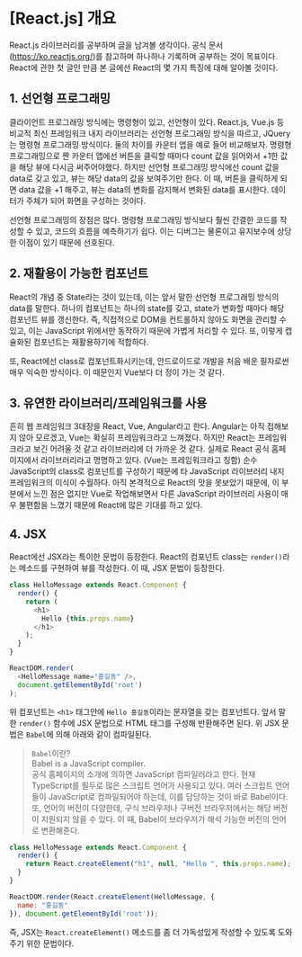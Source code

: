 # [React.js] 개요

React.js 라이브러리를 공부하며 글을 남겨볼 생각이다. 공식 문서(https://ko.reactjs.org/)를 참고하며 하나하나 기록하며 공부하는 것이 목표이다. React에 관한 첫 글인 만큼 본 글에선 React의 몇 가지 특징에 대해 알아볼 것이다.

## 1. 선언형 프로그래밍

클라이언트 프로그래밍 방식에는 명령형이 있고, 선언형이 있다. React.js, Vue.js 등 비교적 최신 프레임워크 내지 라이브러리는 선언형 프로그래밍 방식을 따르고, JQuery 는 명령형 프로그래밍 방식이다. 둘의 차이를 카운터 앱을 예로 들어 비교해보자. 명령형 프로그래밍으로 짠 카운터 앱에선 버튼을 클릭할 때마다 count 값을 읽어와서 +1한 값을 해당 뷰에 다시금 써주어야했다. 하지만 선언형 프로그래밍 방식에선 count 값을 data로 갖고 있고, 뷰는 해당 data의 값을 보여주기만 한다. 이 때, 버튼을 클릭하게 되면 data 값을 +1 해주고, 뷰는 data의 변화를 감지해서 변화된 data를 표시한다. 데이터가 주체가 되어 화면을 구성하는 것이다.

선언형 프로그래밍의 장점은 많다. 명령형 프로그래밍 방식보다 훨씬 간결한 코드를 작성할 수 있고, 코드의 흐름을 예측하기가 쉽다. 이는 디버그는 물론이고 유지보수에 상당한 이점이 있기 때문에 선호된다.

## 2. 재활용이 가능한 컴포넌트

React의 개념 중 State라는 것이 있는데, 이는 앞서 말한 선언형 프로그래밍 방식의 data를 말한다. 하나의 컴포넌트는 하나의 state를 갖고, state가 변화할 때마다 해당 컴포넌트 뷰를 갱신한다. 즉, 직접적으로 DOM을 컨트롤하지 않아도 화면을 관리할 수 있고, 이는 JavaScript 위에서만 동작하기 때문에 가볍게 처리할 수 있다. 또, 이렇게 캡슐화된 컴포넌트는 재활용하기에 적합하다.

또, React에선 class로 컴포넌트화시키는데, 안드로이드로 개발을 처음 배운 필자로썬 매우 익숙한 방식이다. 이 때문인지 Vue보다 더 정이 가는 것 같다.

## 3. 유연한 라이브러리/프레임워크를 사용

흔히 웹 프레임워크 3대장을 React, Vue, Angular라고 한다. Angular는 아직 접해보지 않아 모르겠고, Vue는 확실히 프레임워크라고 느껴졌다. 하지만 React는 프레임워크라고 보긴 어려울 것 같고 라이브러리에 더 가까운 것 같다. 실제로 React 공식 홈페이지에서 라이브러리라고 명명하고 있다. (Vue는 프레임워크라고 칭함) 순수 JavaScript의 class로 컴포넌트를 구성하기 때문에 타 JavaScript 라이브러리 내지 프레임워크의 이식이 수월하다. 아직 본격적으로 React의 맛을 못보았기 때문에, 이 부분에서 느낀 점은 없지만 Vue로 작업해보면서 다른 JavaScript 라이브러리 사용이 매우 불편함을 느꼈기 때문에 React에 많은 기대를 하고 있다.

## 4. JSX

React에선 JSX라는 특이한 문법이 등장한다. React의 컴포넌트 class는 `render()`라는 메소드를 구현하여 뷰를 작성한다. 이 때, JSX 문법이 등장한다.

```javascript
class HelloMessage extends React.Component {
  render() {
    return (
      <h1>
        Hello {this.props.name}
      </h1>
    );
  }
}

ReactDOM.render(
  <HelloMessage name="홍길동" />,
  document.getElementById('root')
);
```
위 컴포넌트는 `<h1>` 태그안에 `Hello 홍길동`이라는 문자열을 갖는 컴포넌트다. 앞서 말한 `render()` 함수에 JSX 문법으로 HTML 태그를 구성해 반환해주면 된다. 위 JSX 문법은 `Babel`에 의해 아래와 같이 컴파일된다.

>`Babel`이란?  
>Babel is a JavaScript compiler.  
>공식 홈페이지의 소개에 의하면 JavaScript 컴파일러라고 한다. 현재 TypeScript를 필두로 많은 스크립트 언어가 사용되고 있다. 여러 스크립트 언어들이 JavaScript로 컴파일되어야 하는데, 이를 담당하는 것이 바로 Babel이다.  
>또, 언어의 버전이 다양한데, 구식 브라우저나 구버전 브라우저에서는 해당 버전이 지원되지 않을 수 있다. 이 때, Babel이 브라우저가 해석 가능한 버전의 언어로 변환해준다.

```javascript
class HelloMessage extends React.Component {
  render() {
    return React.createElement("h1", null, "Hello ", this.props.name);
  }
}

ReactDOM.render(React.createElement(HelloMessage, {
  name: "홍길동"
}), document.getElementById('root'));
```

즉, JSX는 `React.createElement()` 메소드를 좀 더 가독성있게 작성할 수 있도록 도와주기 위한 문법이다.